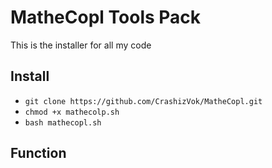 # MatheCopl Tools Pack
This is the installer for all my code

## Install
- `git clone https://github.com/CrashizVok/MatheCopl.git`
- `chmod +x mathecolp.sh`
- `bash mathecopl.sh`
## Function



